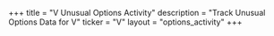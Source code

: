 +++
title = "V Unusual Options Activity"
description = "Track Unusual Options Data for V"
ticker = "V"
layout = "options_activity"
+++

